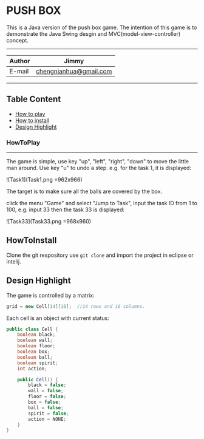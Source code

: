 PUSH BOX
===========================
This is a Java version of the push box game.
The intention of this game is to demonstrate the Java Swing desgin and MVC(model-view-controller) concept.
****
	
|Author|Jimmy|
|---|---
|E-mail|chengnianhua@gmail.com

****
## Table Content
* [How to play](#HowToPlay)
* [How to install](#HowToInstall)
* [Design Highlight](#DesignHighlight)

### HowToPlay
-----------
The game is simple, use key "up", "left", "right", "down" to move the little man around. Use key "u" to undo a step. e.g. for the task 1, it is displayed:

![Task1](Task1.png =962x966)

The target is to make sure all the balls are covered by the box.

click the menu "Game" and select "Jump to Task", input the task ID from 1 to 100, e.g. input 33
then the task 33 is displayed:

![Task33](Task33.png =968x960)

HowToInstall
-----------
Clone the git respository use `git clone` and import the project in eclipse or intelij.

Design Highlight
-----------
The game is controlled by a matrix:
```Java
grid = new Cell[14][16];  //14 rows and 16 columns.
```

Each cell is an object with current status:
```Java
public class Cell {
    boolean black;
    boolean wall;
    boolean floor;
    boolean box;
    boolean ball;
    boolean spirit;
    int action;

    public Cell() {
        black = false;
        wall = false;
        floor = false;
        box = false;
        ball = false;
        spirit = false;
        action = NONE;
    }
}
```